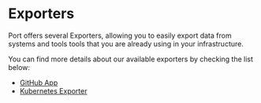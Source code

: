 # Exporters

Port offers several Exporters, allowing you to easily export data from systems and tools tools that you are already using in your infrastructure.

You can find more details about our available exporters by checking the list below:

- [GitHub App](./github-app/github-app.md)
- [Kubernetes Exporter](./k8s-exporter/k8s-exporter.md)
